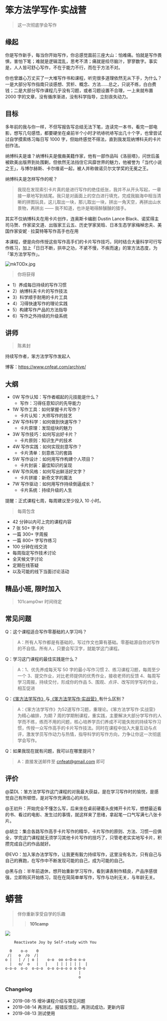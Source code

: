 # 笨方法学写作·实战营
> 这一次彻底学会写作

## 缘起

你是写作新手，每当你开始写作，你总感觉面前三座大山：怕难痛。怕就是写作畏惧，害怕下笔；难就是逻辑混乱，思考不清；痛就是绞尽脑汁，寥寥数字。事实是，人人皆可舒心写作，不在于能力不行，而在于方法不对。

你也曾雄心万丈买了一大堆写作书和课程，听完很多道理依然无从下手，为什么？一是大部分写作指南只谈感想、赏析、概念、方法……总之，只说不练，白白费钱；二是大部分写作课程几乎没有习题，或者习题设置不合理，一上来就布置 2000 字的文章，没有循序渐进，没有科学指导，立刻丧失动力。

## 目标

多年前的我与你一样，不但写报告写总结无法下笔，连读完一本书，看完一部电影，想写几句感悟，都要硬坐在桌前半个小时才吭哧吭哧写出几十个字，也曾尝试过自学摸索练习每日写 1000 字，但始终感觉不得法，直到我发现纳博科夫的卡片创作法。

纳博科夫是谁？纳博科夫是俄裔美籍作家，他有一部作品叫《洛丽塔》，问世后虽被欧美出版界到处围剿，但依然无法挡住它风靡世界的魅力，他被誉为「当代小说之王」，与博尔赫斯、卡尔维诺一起，被人并称做诺贝尔文学奖的无冕之王。

纳博科夫是怎样写作的呢？

> 我现在发现索引卡片真的是进行写作的绝佳纸张，我并不从开头写起，一章接一章地写到结尾。我只是对画面上的空白进行填充，完成我脑海中相当清晰的拼图玩具，这儿取出一块，那儿取出一块，拼出一角天空，再拼出山水景物，再拼出 —— 我不知道，也许是喝得醉醺醺的猎手。

其实不仅纳博科夫在用卡片创作，连奥斯卡编剧 Dustin Lance Black、诺奖得主司马贺、作家梁文道、出版家王云五、历史学家吴晗、日本生态学家梅棹忠夫、美国作家安妮 · 拉莫特等写作高手也在用

本课程，便是向你传授这些写作高手们的卡片写作技巧，同时结合大量科学可行写作练习，加上「日日不断，拱卒之功，不紧不慢，不疾而速」的笨方法态度，为「笨方法学写作」。

![mkTODx.jpg](https://s2.ax1x.com/2019/08/14/mkTODx.jpg)

> 你将获得 

* 1）养成每日持续的写作习惯
* 2）纳博科夫卡片的写作技法
* 3）科学顺手耐用的卡片工具
* 4）习得快速写作的理论实践
* 5）构建写作产品的方法指导
* 6）写作之外持续的升级系统


## 讲师
> 陈素封

持续写作者，笨方法学写作发起人

博客：https://www.cnfeat.com/archive/
 
 
## 大纲

* 0W 写作认知：写作者崛起的元技能是什么？
    * 写作：习得任意知识的先导能力
* 1W 写作工具：如何掌握卡片写作？
    * 卡片认知：大师写作的技艺
* 2W 写作科学：如何做到快速写作？
    * 卡片原理：发现组块的魅力
* 3W 写作技巧：如何写出好卡片？
    * 卡片原则：知识生产的技术
* 4W 写作实践：如何实现刻意写作？
    * 卡片清单：刻意练习的套路
* 5W 写作设计：如何用写作构建个人项目？
    * 卡片封装：最佳知识的呈现
* 6W 写作风格：如何写出鲜活好文字？
    * 卡片拼接：新奇文字的魔法
* 7W 写作驱动：如何用写作持续倒逼成长？
    * 卡片系统：持续升级的人生

提醒：正式课程七周，每周建议至少投入 10 小时。


> 每周包含

- 42 分钟以内可上完的课程内容
- 7 张 50+ 字卡片
- 一篇 300+ 字周报
- 一篇 800+ 字写作练习
- 100 分钟在线交流
- 每周指定写作技术讨论
- 全天候文字讨论
- 定期在线答疑
- 以及可能的线下当面讨论活动


## 精品小班, 限时加入
>  101camp0wr 时间待定


## 常见问题


Q：这个课程适合写作零基础的人学习吗？
> A：所有人写作都是有基础的，写过作文也算有基础。零基础源自你对写作的不自信。所有人，只要会写汉字，就能学这门课程。


Q：学习这门课程的最佳实践是什么？
> A：1、优先养成每天写 50 字的最小写作习惯
> 2、练习课程习题，每周至少一个
> 3、提交作业，对比老师提供的优秀作业，接收老师的反馈
> 4、每周写学习周报，持续交付，形成你的作品
> 5、围观、点评、改写同学写的作业，相互促进

Q：[《笨方法学写作》](http://www.learnwritingthehardway.cn/)与[《笨方法学写作·实战营》](https://wr.101.camp)有什么区别？
> A：《笨方法学写作》为52道写作习题，重理论。《笨方法学写作·实战营》为精心编排，为期 7 周的学期制课程，重实践，主要解决大部分学写作的人学而不练，练而不用的问题，核心培养学员们养成不可能失败的持续写作习惯，传授一众写作高手的卡片写作技法。同时在课程中加入大量互动与点评，激发学员写作动力与热情，指导科学的写作方向，力争让你这一次彻底学会写作。


Q：如果我现在就有问题，我可以在哪里提问？
> A：直接发送邮件至 cnfeat@gmail.com 即可


## 评价

@菜DL：笨方法学写作这门课程的对我最大获益，是在学习写作时的愉悦，是感觉自己有所顿悟，是对写作充满信心的片刻。

@王初升：开始完全不懂怎么写，后来坐在桌前硬着头皮摊开卡片写，想想最近看的书、看过的电影、发生过的事情，就这样来了思绪，拿起笔一口气写满七八张卡片。

@胡立：集合各路写作高手卡片写作的精华，卡片写作的原则、方法、习惯一应俱全，学完这门课程就无须学习其他卡片写作的技巧了，只管老老实实地写卡片，积攒完成自己的作品就好。

@EVO：加入笨办法学写作，让我更有毅力持续写作，这里没有名次，只有自己与自己的赛跑，在写作中不断发现可能的自己，成为可能的自己。

@黑与白：半年前退休，想开始重新学习写作，看到课表制作精良，产品序感很强，立即购买开始练习，现在在简简单单写作，写作与功利无关，与年龄无关。


# 蟒营

> 伴你重新享受自学的乐趣
> 
>> **101camp**

![](https://py.101.camp/img/www101camp.jpg)
  

```
    Reactivate Joy by Self-study with You

  0    o-o    0
 /|   o  /o  /|
o |   | / | o |    o-o  oo o-O-o o-o
  |   o/  o   |   |    | | | | | |  |
o-o-o  o-o  o-o-o  o-o o-o-o o o O-o
                                 |
                                 o
```


### Changelog

- 2019-08-15 增补课程介绍与常见问题
- 2019-08-14 再测试，报错反馈后，再测试成功，更新内容
- 2019-08-13 测试使用